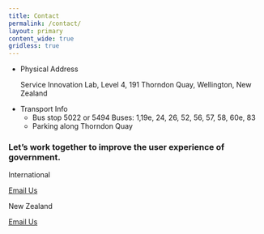 ```yaml
---
title: Contact
permalink: /contact/
layout: primary
content_wide: true
gridless: true
---
```


<div class="nz-grid nz-grid-reversed">
  <aside class="nz-section nz-grid-reversed-right nz-width-one-third section-info section-info-gray">
    <ul>
      <li class="section-info-list-item">
        <div class="section-info-header">Physical Address</div>
        <p>Service Innovation Lab, Level 4, 191 Thorndon Quay, Wellington, New Zealand</p>
      </li>
      <li class="section-info-list-item">
        <div class="section-info-header">Transport Info</div>
        <ul>
          <li>Bus stop 5022 or 5494 Buses: 1,19e, 24, 26, 52, 56, 57, 58, 60e, 83</li>
          <li>Parking along Thorndon Quay</li>
        </ul>
      </li>
    </ul>
  </aside>
  <div class="nz-section nz-width-two-thirds contact-section">
    <h3>Let’s work together to improve the user experience of government.</h3>
    <p>International</p>
    <a class="btn btn-secondary" role="button" href="mailto:G2GTeam@nzte.govt.nz?subject=International Enquiries - Service Innovation Lab">Email Us</a> <!--subject=Partnering with The Service Innovation Lab-->
    <p>New Zealand</p>
    <a class="btn btn-secondary" role="button" href="mailto:ServiceInnovationLab@dia.govt.nz?subject=New Zealand Enquiries&body=I%20would%20like%20to%20find
%20out%20more%20information%20on:%0A">Email Us</a>
  </div>
</div>
